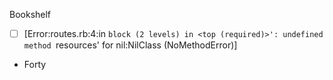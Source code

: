 
Bookshelf

- [ ] [Error:routes.rb:4:in `block (2 levels) in <top (required)>': undefined method `resources' for nil:NilClass (NoMethodError)]

+ Forty
